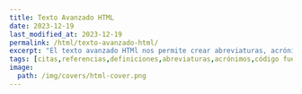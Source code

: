 ```yaml
---
title: Texto Avanzado HTML
date: 2023-12-19
last_modified_at: 2023-12-19
permalink: /html/texto-avanzado-html/
excerpt: "El texto avanzado HTMl nos permite crear abreviaturas, acrónimos. cambios, código fuente, referencias o definiciones."
tags: [citas,referencias,definiciones,abreviaturas,acrónimos,código fuente,cambios]
image:
  path: /img/covers/html-cover.png
---
```

